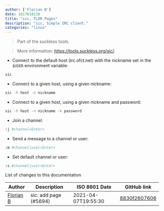 ```yaml
---
author: ['Florian B']
date: 1617818130
title: "sic, TLDR Pages"
description: "sic, Simple IRC client."
categories: "linux"
---
```

> Part of the suckless tools.

> More information: <https://tools.suckless.org/sic/>.

- Connect to the default host (irc.ofct.net) with the nickname set in the `$USER` environment variable:

```bash
sic
```

- Connect to a given host, using a given nickname:

```bash
sic -h host -n nickname
```

- Connect to a given host, using a given nickname and password:

```bash
sic -h host -n nickname -k password
```

- Join a channel:

```bash
:j #channel<Enter>
```

- Send a message to a channel or user:

```bash
:m #channel|user<Enter>
```

- Set default channel or user:

```bash
:s #channel|user<Enter>
```
List of changes to this documentation


Author | Description | ISO 8601 Date | GitHub link
------|-----|-----|-----
[Florian B](mailto:gn0mish@protonmail.com) | sic: add page (#5694) | 2021-04-07T19:55:30 | [8830f2607606](https://github.com/tldr-pages/tldr/commit/8830f26076066f6b57e4e5986b88d9ac3ebf434d)

